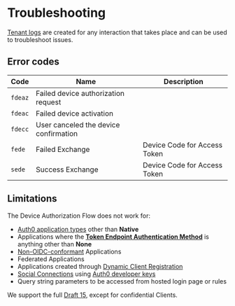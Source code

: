 # Troubleshooting

[Tenant logs](/logs#log-data-event-listing) are created for any interaction that takes place and can be used to troubleshoot issues.

## Error codes

| Code       | Name | Description |
|------------|------|-------------|
| `fdeaz`    | Failed device authorization request | |	
| `fdeac`    | Failed device activation | |	
| `fdecc`    | User canceled the device confirmation | |
| `fede`     | Failed Exchange | Device Code for Access Token |
| `sede`     | Success Exchange | Device Code for Access Token |

## Limitations

The Device Authorization Flow does not work for:

* [Auth0 application types](/applications/concepts/app-types-auth0) other than **Native**
* Applications where the [**Token Endpoint Authentication Method**](/dashboard/reference/settings-application) is anything other than **None**
* [Non-OIDC-conformant](/dashboard/reference/settings-application#oauth) Applications
* Federated Applications
* Applications created through [Dynamic Client Registration](/api-auth/dynamic-client-registration)
* [Social Connections](/connections) using [Auth0 developer keys](/connections/social/devkeys)
* Query string parameters to be accessed from hosted login page or rules

We support the full [Draft 15](https://tools.ietf.org/html/draft-ietf-oauth-device-flow-15), except for confidential Clients.
